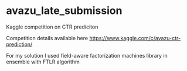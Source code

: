 # avazu_late_submission
Kaggle competition on CTR prediciton

Competition details available here https://www.kaggle.com/c/avazu-ctr-prediction/

For my solution I used field-aware factorization machines library in ensemble with FTLR algorithm

